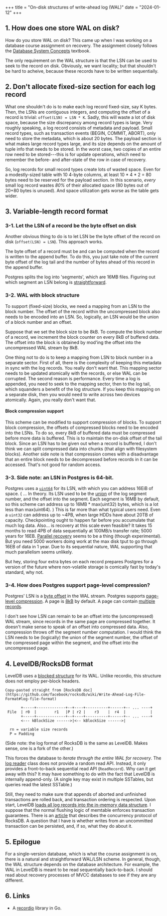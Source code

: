 +++
title = "On-disk structures of write-ahead log (WAL)"
date = "2024-01-12"
+++

## 1. How does one store WAL on disk?

How do you store WAL on disk?
This came up when I was working on a database course assignment on recovery.
The assignment closely follows the [Database System Concepts](https://codex.cs.yale.edu/avi/db-book/) textbook.

The only requirement on the WAL structure is that the LSN can be used to seek to the record on disk.
Obviously, we want locality; but that shouldn't be hard to acheive, because these records have to be written sequentially.

## 2. Don't allocate fixed-size section for each log record

What one shouldn't do is to make each log record fixed-size, say K bytes.
Then, the LSNs are contiguous integers, and computing the offset of a record is trivial: `offset(LSN) = LSN * K`.
Sadly, this will waste a lot of disk space, because the size discrepancy among record types is large.
Very roughly speaking, a log record consists of metadata and payload.
Small record types, such as transaction events (BEGIN, COMMIT, ABORT), only need to store the metadata, which is about 20 bytes.
The payload section is what makes large record types large, and its size depends on the amount of tuple info that needs to be stored.
In the worst case, two copies of an entire row need to be stored---this is for update operations, which need to remember the before- and after-state of the row in case of recovery.

So, log records for small record types create lots of wasted space.
Even for a modestly-sized table with 10 4-byte columns, at least 10 * 4 * 2 = 80 bytes need to be reserved for the payload section.
In this scenario, *every* small log record wastes *80%* of their allocated space (80 bytes out of 20+80 bytes is unused).
And space utilization gets worse as the table gets wider.

## 3. Variable-length record format

### 3-1. Let the LSN of a record be the byte offset on disk

Another obvious thing to do is to let LSN be the byte offset of the record on disk (`offset(LSN) = LSN`).
This approach works.

The byte offset of a record must be and can be computed when the record is written to the append buffer.
To do this, you just take note of the current byte offset of the log tail and the number of bytes ahead of this record in the append buffer.

Postgres splits the log into 'segments', which are 16MB files.
Figuring out which segment an LSN belong is [straightforward](https://github.com/postgres/postgres/blob/6a3631e251d1390673aee469c0cd672cac6195ef/src/include/access/xlog_internal.h#L117).

### 3-2. WAL with block structure

To support (fixed-size) blocks, we need a mapping from an LSN to the block number.
The offset of the record within the uncompressed block also needs to be encoded into an LSN.
So, logically, an LSN would be the union of a block number and an offset.

Suppose that we set the block size to be 8kB.
To compute the block number of a record, we increment the block counter on every 8kB of buffered data.
The offset into the block is obtained by mod'ing the offset into the uncompressed WAL stream by 8kB.

One thing not to do is to keep a mapping from LSN to block number in a separate sector.
First of all, there is the complexity of keeping this metadata in sync with the log records.
You really don't want that.
This mapping sector needs to be updated atomically with the records, or else WAL can be corrupted.
The second reason is performance.
Every time a log is appended, you need to seek to the mapping sector, then to the log tail, which squanders a benefit of the log structure.
If you keep this mapping on a separate disk, then you would need to write across two devices atomically.
Again, you really don't want that.

#### Block compression support

This scheme can be modified to support compression of blocks.
To support block compression, the offsets of compressed blocks need to be encoded into the LSNs.
To do so, every 8kB of buffered data must be compressed before more data is buffered.
This is to maintain the on-disk offset of the tail block.
Since an LSN has to be given out when a record is buffered, I don't think we can split compressed data into chunks (that align with filesystem blocks).
Another side note is that compression comes with a disadvantage that an entire block needs to be decompressed before records in it can be accessed.
That's not good for random access.

### 3-3. Side note: an LSN in Postgres is 64-bit.

Postgres uses a [`uint64`](https://github.com/postgres/postgres/blob/45da69371ebfc4d6982695e58791989660c1cc33/src/include/access/xlogdefs.h#L19) for its LSN, with which you can address 16EiB of space.
(
    ... In theory.
    Its LSN used to be the [union](https://pgpedia.info/x/xlogrecptr.html) of the log segment number, and the offset into the segment.
    Each segment is 16MB by default, so this scheme can address up to 16MB * max(uint32) bytes, which is a lot less than max(uint64).
)
This is far more than what typical users need.
Even a `uint32` can address up to \~4PB, when large HDDs have about 20TB of capacity.
Checkpointing ought to happen far before you accumulate that much log data.
Also... is recovery at this scale even feasible?
It takes 15 months to read 4PB of data sequentially at 100MB/s transfer rate; 5000 years for 16EB.
[Parallel recovery](https://wiki.postgresql.org/wiki/Parallel_Recovery) seems to be a thing (though experimental).
But you need 5000 workers doing work at the max disk tput to go through 16EB of data in 1 year.
Due to its sequential nature, WAL supporting that much parallelism seems unlikely.

But hey, storing four extra bytes on each record prepares Postgres for a version of the future where non-volatile storage is comically fast by today's standard, why not.

### 3-4. How does Postgres support page-level compression?

Postgres' LSN is a [byte offset](https://www.postgresql.org/docs/current/datatype-pg-lsn.html) in the WAL stream.
Postgres supports [page-level compression](https://www.postgresql.org/docs/current/runtime-config-wal.html#GUC-WAL-COMPRESSION).
A page is [8kB](https://www.postgresql.org/docs/current/wal-internals.html) by default.
A page can contain [multiple records](https://github.com/postgres/postgres/blob/6a3631e251d1390673aee469c0cd672cac6195ef/src/include/access/xlog_internal.h#L36).

I don't see how LSN can remain to be an offset into the (uncompressed) WAL stream, since records in the same page are compressed together.
It doesn't make sense to speak of an offset into compressed data.
Also, compression throws off the segment number computation.
I would think the LSN needs to be (logically) the union of the segment number, the offset of the compressed page within the segment, and the offset into the uncompressed page.

## 4. LevelDB/RocksDB format

LevelDB uses a [blocked structure](https://github.com/google/leveldb/blob/main/doc/log_format.md) for its WAL.
Unlike recordio, this structure does not employ per-block headers.

```
Copy-pasted straight from [RocksDB doc](https://github.com/facebook/rocksdb/wiki/Write-Ahead-Log-File-Format#log-file-format)

       +-----+-------------+--+----+----------+------+-- ... ----+
 File  | r0  |        r1   |P | r2 |    r3    |  r4  |           |
       +-----+-------------+--+----+----------+------+-- ... ----+
       <--- kBlockSize ------>|<-- kBlockSize ------>|

  rn = variable size records
  P = Padding
```
(Side note: the log format of RocksDB is the same as LevelDB.
Makes sense, one is a fork of the other.)

This forces the database to *iterate through the entire WAL for recovery*.
The [log reader](https://github.com/facebook/rocksdb/blob/main/db/log_reader.h) class does not provide a random read API.
Instead, it only provides a front-to-back sequential read API (`ReadRecord`).
Why can it get away with this?
It may have something to do with the fact that LevelDB is internally append-only.
(A single key may exist in multiple SSTables, but queries read the latest SSTable.)

Still, they need to make sure that appends of aborted and unfinished transactions are rolled back, and transaction ordering is respected.
Upon start, LevelDB [loads all log records into the in-memory data structure](https://github.com/google/leveldb/blob/068d5ee1a3ac40dabd00d211d5013af44be55bea/db/db_impl.cc#L385).
I suppose that the normal flushing logic of memtable enforces transaction guarantees.
There is an [article](https://rocksdb.org/blog/2017/12/19/write-prepared-txn.html) that describes the concurrency protocol of RocksDB.
A question that I have is whether writes from an uncommitted transaction can be persisted, and, if so, what they do about it.

## 5. Epilogue

For a single-version database, which is what the course assignment is on, there is a natural and straightforward WAL/LSN scheme.
In general, though, the WAL structure depends on the database architecture.
For example, the WAL in LevelDB is meant to be read sequentially back-to-back.
I should read about recovery processes of MVCC databases to see if they are any different.

## 6. Links

- A [recordio](https://github.com/grailbio/base/blob/master/recordio/README.md) library in Go.
